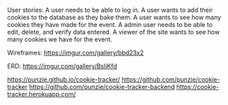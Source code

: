 User stories:
A user needs to be able to log in.
A user wants to add their cookies to the database as they bake them.
A user wants to see how many cookies they have made for the event.
A admin user needs to be able to edit, delete, and verify data entered.
A viewer of the site wants to see how many cookies we have for the event.

Wireframes: https://imgur.com/gallery/bbd23x2

ERD: https://imgur.com/gallery/BsIiKfd


https://punzie.github.io/cookie-tracker/
https://github.com/punzie/cookie-tracker
https://github.com/punzie/cookie-tracker-backend
https://cookie-tracker.herokuapp.com/
